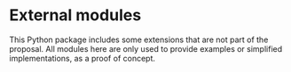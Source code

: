 # External modules

This Python package includes some extensions that are not
part of the proposal. All modules here are only used to provide
examples or simplified implementations, as a proof of concept.

